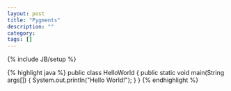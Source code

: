```yaml
---
layout: post
title: "Pygments"
description: ""
category: 
tags: []
---
```

{% include JB/setup %}

{% highlight java %}
public class HelloWorld {
    public static void main(String args[]) {
      System.out.println("Hello World!");
    }
}
{% endhighlight %}

